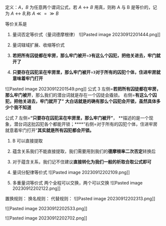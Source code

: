 定义：$A$，$B$ 为任意两个谓词公式，若 $A \leftrightarrow B$ 用真，则称 A 与 B 是等价的，记为 $A \leftrightarrow B$,称 $A\ll=\gg B$

等价关系是
1. 量词否定等价式（量词德摩根律）
 ![[Pasted image 20230912201444.png]]
 2. 量词辖域扩展、收缩等价式
3. **若把所有囚徒都在牢房，那么牢门被开**=》**有这么个囚犯，把他关进去，牢门就开了**

5. **只要存在囚犯呆在牢房里，那么牢门被开**=》**对于所有的囚犯个体，住进牢房就意味着牢门打开**

![[Pasted image 20230912201549.png]]
公式 3 左侧=**若把所有囚徒都在牢房，那么牢门被开**，那么我们的潜台词就是存在一个囚徒会撬锁。
右侧=**有这么个囚犯，把他关进去，牢门就开了”**  **大白话就是的确有那么个囚犯会开锁，虽然具体多少个我不知道**

公式 7 左侧=**“只要存在囚犯呆在牢房里，那么牢门被开”**，  **描述的是一个现象，潜台词这批囚犯各个都能开锁；****“右侧=对于所有的囚犯个体，住进牢房就意着牢门打开”**其实就是所有囚犯都会开锁。**


1. B 可以直接提取
2. 蕴含关系我们不能直接提取，我们需要用到我们的**德摩根率二次否定**转换后
3. 对于蕴含关系，我们记不住建议**直接转化为我们一般的析取合取公式即可**

3. 量词分配律等价式
![[Pasted image 20230912202109.png]]

4. 多重量词等价式
	两个全程可以交换，两个可以交换
![[Pasted image 20230912202122.png]]



置换规则：
换名规则：
代替规则：
![[Pasted image 20230912202313.png]]

![[Pasted image 20230912202533.png]]

![[Pasted image 20230912202702.png]]